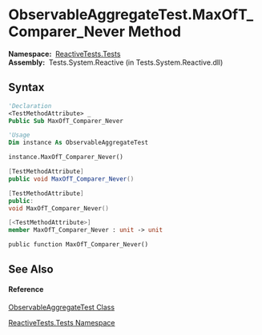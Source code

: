 # ObservableAggregateTest.MaxOfT\_Comparer\_Never Method

**Namespace:**  [ReactiveTests.Tests](ReactiveTests.Tests\ReactiveTests.Tests.md)  
**Assembly:**  Tests.System.Reactive (in Tests.System.Reactive.dll)

## Syntax

```vb
'Declaration
<TestMethodAttribute> _
Public Sub MaxOfT_Comparer_Never
```

```vb
'Usage
Dim instance As ObservableAggregateTest

instance.MaxOfT_Comparer_Never()
```

```csharp
[TestMethodAttribute]
public void MaxOfT_Comparer_Never()
```

```c++
[TestMethodAttribute]
public:
void MaxOfT_Comparer_Never()
```

```fsharp
[<TestMethodAttribute>]
member MaxOfT_Comparer_Never : unit -> unit 
```

```jscript
public function MaxOfT_Comparer_Never()
```

## See Also

#### Reference

[ObservableAggregateTest Class](ObservableAggregateTest\ObservableAggregateTest.md)

[ReactiveTests.Tests Namespace](ReactiveTests.Tests\ReactiveTests.Tests.md)




